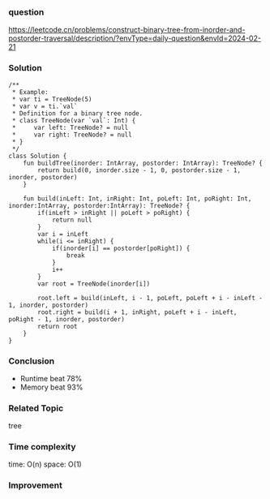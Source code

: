 ### question
https://leetcode.cn/problems/construct-binary-tree-from-inorder-and-postorder-traversal/description/?envType=daily-question&envId=2024-02-21

### Solution
```
/**
 * Example:
 * var ti = TreeNode(5)
 * var v = ti.`val`
 * Definition for a binary tree node.
 * class TreeNode(var `val`: Int) {
 *     var left: TreeNode? = null
 *     var right: TreeNode? = null
 * }
 */
class Solution {
    fun buildTree(inorder: IntArray, postorder: IntArray): TreeNode? {
        return build(0, inorder.size - 1, 0, postorder.size - 1, inorder, postorder)
    }

    fun build(inLeft: Int, inRight: Int, poLeft: Int, poRight: Int, inorder:IntArray, postorder:IntArray): TreeNode? {
        if(inLeft > inRight || poLeft > poRight) {
            return null
        }
        var i = inLeft
        while(i <= inRight) {
            if(inorder[i] == postorder[poRight]) {
                break
            }
            i++
        }
        var root = TreeNode(inorder[i])

        root.left = build(inLeft, i - 1, poLeft, poLeft + i - inLeft - 1, inorder, postorder)
        root.right = build(i + 1, inRight, poLeft + i - inLeft, poRight - 1, inorder, postorder)
        return root
    }
}
```
### Conclusion
- Runtime beat 78% 
- Memory beat 93%

### Related Topic
tree

### Time complexity
time: O(n)
space: O(1)

### Improvement